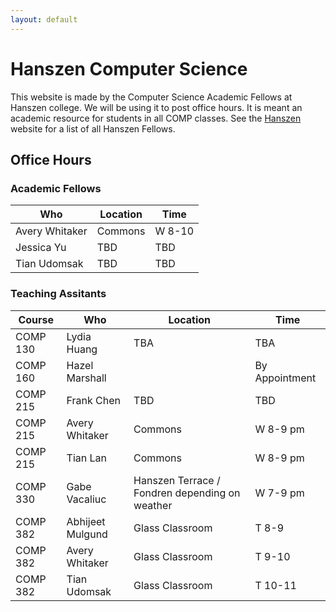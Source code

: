 ```yaml
---
layout: default
---
```


# Hanszen Computer Science

This website is made by the Computer Science Academic Fellows at Hanszen college. We will be using it to post office hours. It is meant an academic resource for students in all COMP classes. See the [Hanszen](http://hanszen.rice.edu/resources/academic-fellows.html) website for a list of all Hanszen Fellows.

## Office Hours

### Academic Fellows

 Who        |Location | Time
------------|---------|--------
Avery Whitaker | Commons | W 8-10
Jessica Yu   | TBD | TBD
Tian Udomsak | TBD | TBD

### Teaching Assitants 

Course   | Who        |Location | Time
---------|------------|---------|--------
COMP 130 | Lydia Huang | TBA | TBA 
COMP 160 | Hazel Marshall | | By Appointment 
COMP 215 | Frank Chen   | TBD | TBD
COMP 215 | Avery Whitaker | Commons | W 8-9 pm
COMP 215 | Tian Lan | Commons | W 8-9 pm
COMP 330 | Gabe Vacaliuc | Hanszen Terrace / Fondren depending on weather | W 7-9 pm
COMP 382 | Abhijeet Mulgund | Glass Classroom | T 8-9 
COMP 382 | Avery Whitaker | Glass Classroom | T 9-10
COMP 382 | Tian Udomsak | Glass Classroom | T 10-11

